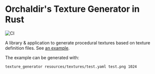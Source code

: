 # Orchaldir's Texture Generator in Rust

![CI](https://github.com/Orchaldir/texture_generator/workflows/CI/badge.svg)

A library & application to generate procedural textures based on texture definition files.
See [an example](resources/textures/test.yaml).

The example can be generated with:

```terminal
texture_generator resources/textures/test.yaml test.png 1024
```

